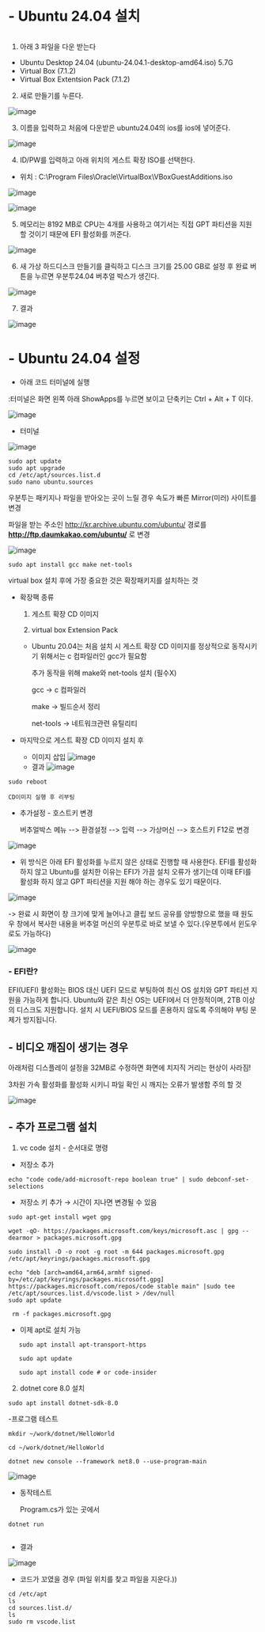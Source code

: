 # - Ubuntu 24.04 설치
```
```

1. 아래 3 파일을 다운 받는다

- Ubuntu Desktop 24.04 (ubuntu-24.04.1-desktop-amd64.iso) 5.7G
- Virtual Box (7.1.2)
- Virtual Box Extentsion Pack (7.1.2)


2. 새로 만들기를 누른다.


![image](https://github.com/user-attachments/assets/166d6167-4d8f-417c-86b2-a1c43aa00f1e)


3. 이름을 입력하고 처음에 다운받은 ubuntu24.04의 ios를 ios에 넣어준다.


![image](https://github.com/user-attachments/assets/36a503ff-d62e-465b-aa60-b50859368587)


4. ID/PW를 입력하고 아래 위치의 게스트 확장 ISO를 선택한다.


- 위치 : C:\Program Files\Oracle\VirtualBox\VBoxGuestAdditions.iso


![image](https://github.com/user-attachments/assets/6a6d55a3-15a0-4d9c-b36a-44eb7078d6db)

![image](https://github.com/user-attachments/assets/7da67da6-1707-491a-84a8-a70b4f029294)


5. 메모리는 8192 MB로 CPU는 4개를 사용하고 여기서는 직접 GPT 파티션을 지원 할 것이기 때문에 EFI 활성화를 꺼준다.


![image](https://github.com/user-attachments/assets/fda0e47b-0c4f-46fd-8e7a-f01bc9fa8827)


6. 새 가상 하드디스크 만들기를 클릭하고 디스크 크기를 25.00 GB로 설정 후 완료 버튼을 누르면 우분투24.04 버추얼 박스가 생긴다.


![image](https://github.com/user-attachments/assets/097ac983-bb55-4084-88b4-4ab013bf81d3)


7. 결과


![image](https://github.com/user-attachments/assets/61b87a60-76fb-4ede-a992-b49175e5f545)


# - Ubuntu 24.04 설정


- 아래 코드 터미널에 실행

:터미널은 화면 왼쪽 아래 ShowApps를 누르면 보이고 단축키는 Ctrl + Alt + T 이다.


![image](https://github.com/user-attachments/assets/92c0fd7c-af99-4d9f-a577-0b66c0350e24)


- 터미널

![image](https://github.com/user-attachments/assets/3fa04752-492a-45f1-b92d-19ba63547856)


```
sudo apt update
sudo apt upgrade
cd /etc/apt/sources.list.d
sudo nano ubuntu.sources
```

우분투는 패키지나 파일을 받아오는 곳이 느릴 경우 속도가 빠른 Mirror(미러) 사이트를 변경
    
파일을 받는 주소인 http://kr.archive.ubuntu.com/ubuntu/ 경로를 **http://ftp.daumkakao.com/ubuntu/** 로 변경


![image](https://github.com/user-attachments/assets/3c39f0b5-00ba-40c6-90f5-bf87d012f4b5)


```
sudo apt install gcc make net-tools
```

    
virtual box 설치 후에 가장 중요한 것은 확장패키지를 설치하는 것
    
- 확장팩 종류
    
  1) 게스트 확장 CD 이미지
    
  2) virtual box Extension Pack
  

  * Ubuntu 20.04는 처음 설치 시 게스트 확장 CD 이미지를 정상적으로 동작시키기 위해서는 c 컴파일러인 gcc가 필요함
    
    추가 동작을 위해 make와 net-tools 설치 (필수X)
    
    gcc → c 컴파일러
    
    make → 빌드순서 정리
    
    net-tools → 네트워크관련 유틸리티
    

- 마지막으로 게스트 확장 CD 이미지 설치 후 
    
    - 이미지 삽입
  ![image](https://github.com/user-attachments/assets/e09118ad-5abe-4223-969d-6cab2289c19a)
    - 결과 
  ![image](https://github.com/user-attachments/assets/a04dac13-c437-422e-a197-a06921843e1a)


```
sudo reboot
```

    CD이미지 실행 후 리부팅


- 추가설정 - 호스트키 변경
    
    버추얼박스 메뉴 --> 환경설정 --> 입력 --> 가상머신 --> 호스트키 F12로 변경


![image](https://github.com/user-attachments/assets/bba90536-14d3-4250-8cbc-b5e9f8b53432)

    
* 위 방식은 아래 EFI 활성화를 누르지 않은 상태로 진행할 때 사용한다.
EFI를 활성화 하지 않고 Ubuntu를 설치한 이유는 EFI가 가끔 설치 오류가 생기는데 이때 EFI를 활성화 하지 않고 GPT 파티션을 지원 해야 하는 경우도 있기 때문이다.


![image](https://github.com/user-attachments/assets/e52360c1-2282-4518-bbf2-8ae8004b1178)

-> 완료 시 화면이 창 크기에 맞게 늘어나고 클립 보드 공유를 양방향으로 했을 때 원도우 창에서 복사한 내용을 버추얼 머신의 우분투로 바로 보낼 수 있다.(우분투에서 윈도우로도 가능하다)


![image](https://github.com/user-attachments/assets/1e1b0ecd-ed5a-4141-a664-29b3073ec89f)


### - EFI란? 

EFI(UEFI) 활성화는 BIOS 대신 UEFI 모드로 부팅하여 최신 OS 설치와 GPT 파티션 지원을 가능하게 합니다.
Ubuntu와 같은 최신 OS는 UEFI에서 더 안정적이며, 2TB 이상의 디스크도 지원합니다.
설치 시 UEFI/BIOS 모드를 혼용하지 않도록 주의해야 부팅 문제가 방지됩니다.

## - 비디오 깨짐이 생기는 경우


아래처럼 디스플레이 설정을 32MB로 수정하면 화면에 치지직 거리는 현상이 사라짐!

3차원 가속 활성화를 활성화 시키니 파일 확인 시 깨지는 오류가 발생함 주의 할 것


![image](https://github.com/user-attachments/assets/f6d1b007-9061-4955-8144-0222c8149027)


## - 추가 프로그램 설치

1. vc code 설치 - 순서대로 명령

- 저장소 추가


```
echo "code code/add-microsoft-repo boolean true" | sudo debconf-set-selections
```


- 저장소 키 추가 → 시간이 지나면 변경될 수 있음


```
sudo apt-get install wget gpg

wget -qO- https://packages.microsoft.com/keys/microsoft.asc | gpg --dearmor > packages.microsoft.gpg

sudo install -D -o root -g root -m 644 packages.microsoft.gpg /etc/apt/keyrings/packages.microsoft.gpg

echo "deb [arch=amd64,arm64,armhf signed-by=/etc/apt/keyrings/packages.microsoft.gpg] https://packages.microsoft.com/repos/code stable main" |sudo tee /etc/apt/sources.list.d/vscode.list > /dev/null
sudo apt update

 rm -f packages.microsoft.gpg
```


- 이제 apt로 설치 가능


```
   sudo apt install apt-transport-https

   sudo apt update

   sudo apt install code # or code-insider
```


2. dotnet core 8.0 설치


```
sudo apt install dotnet-sdk-8.0
```


-프로그램 테스트


```
mkdir ~/work/dotnet/HelloWorld

cd ~/work/dotnet/HelloWorld

dotnet new console --framework net8.0 --use-program-main
```

![image](https://github.com/user-attachments/assets/f334197a-bd8e-42fa-880a-ec10d16d5cf2)


- 동작테스트


    Program.cs가 있는 곳에서

  
```
dotnet run
 
```


- 결과


![image](https://github.com/user-attachments/assets/180298a9-85dd-46a6-ab0c-6b7a8df4fe3c)



* 코드가 꼬였을 경우 (파일 위치를 찾고 파일을 지운다.))


```
cd /etc/apt
ls
cd sources.list.d/
ls
sudo rm vscode.list 
```
